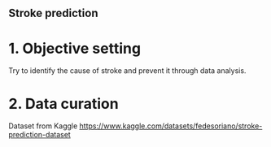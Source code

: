 ## Stroke prediction

# 1. Objective setting
Try to identify the cause of stroke and prevent it through data analysis.

# 2. Data curation
Dataset from Kaggle https://www.kaggle.com/datasets/fedesoriano/stroke-prediction-dataset
